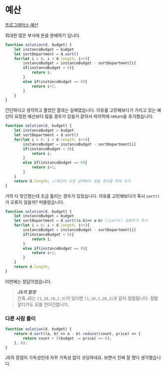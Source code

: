 # 예산  
[프로그래머스 예산](https://school.programmers.co.kr/learn/courses/30/lessons/12982)  

최대한 많은 부서에 돈을 분배하기 입니다.  

```js
function solution(d, budget) {
    let instanceBudget = budget
    let sortDepartment = d.sort()
    for(let i = 0; i < d.length; i++){
        instanceBudget = instanceBudget - sortDepartment[i]
        if(instanceBudget < 0){
            return i;
        }
        else if(instanceBudget == 0){
            return i+1;
        }
	}
}
```  
간단하다고 생각하고 풀었던 결과는 실패였습니다. 이유를 고민해보다가 가지고 있는 예산이 요청한 예산보다 많을 경우가 있을거 같아서 마지막에 return을 추가했습니다.  

```js
function solution(d, budget) {
    let instanceBudget = budget
    let sortDepartment = d.sort()
    for(let i = 0; i < d.length; i++){
        instanceBudget = instanceBudget - sortDepartment[i]
        if(instanceBudget < 0){
            return i;
        }
        else if(instanceBudget == 0){
            return i+1;
        }
	}
    return d.length; //예산이 요청 금액보다 많을 경우를 위해 추가
}
```  
거의 다 맞긴했는데 조금 틀리는 경우가 있었습니다. 이유를 고민해보다가 혹시 `sort()`가 오류지 않을까? 떠올랐습니다.  

```js
function solution(d, budget) {
    let instanceBudget = budget
    let sortDepartment = d.sort((a,b)=> a-b) //sort() 검증하기 추가
    for(let i = 0; i < d.length; i++){
        instanceBudget = instanceBudget - sortDepartment[i]
        if(instanceBudget < 0){
            return i;
        }
        else if(instanceBudget == 0){
            return i+1;
        }
	}
    return d.length;
}
```  
이번에는 정답이었습니다.  
> ***JS의 함정***  
 간혹 JS는 `[1,20,10,2,3]`이 있다면 `[1,10,2,20,3]`과 같이 정렬됩니다. 정말 알다가도 모를 언어긴합니다.  

### 다른 사람 풀이  

```js
function solution(d, budget) {
    return d.sort((a, b) => a - b).reduce((count, price) => {
        return count + ((budget -= price) >= 0);
    }, 0);
}
```  
JS의 장점이 가독성인데 자꾸 가독성 없이 코딩하네요. 보면서 진짜 잘 짰다 생각했습니다.
